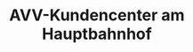 ---
title: "AVV-Kundencenter am Hauptbahnhof"
url: /augsburg/avv-kundencenter-am-hauptbahnhof/
shop: Tickets
---